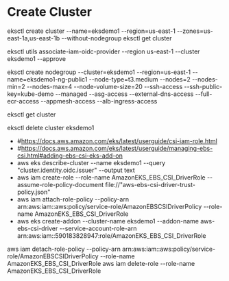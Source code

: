 # Create Cluster
eksctl create cluster --name=eksdemo1 --region=us-east-1 --zones=us-east-1a,us-east-1b --without-nodegroup 
eksctl get cluster                  

eksctl utils associate-iam-oidc-provider --region us-east-1 --cluster eksdemo1 --approve

  
eksctl create nodegroup --cluster=eksdemo1 --region=us-east-1 --name=eksdemo1-ng-public1 --node-type=t3.medium --nodes=2 --nodes-min=2 --nodes-max=4 --node-volume-size=20 --ssh-access --ssh-public-key=kube-demo --managed --asg-access --external-dns-access --full-ecr-access --appmesh-access --alb-ingress-access 

eksctl get cluster


eksctl delete cluster eksdemo1


- #https://docs.aws.amazon.com/eks/latest/userguide/csi-iam-role.html
- #https://docs.aws.amazon.com/eks/latest/userguide/managing-ebs-csi.html#adding-ebs-csi-eks-add-on
- aws eks describe-cluster --name eksdemo1 --query "cluster.identity.oidc.issuer" --output text
- aws iam create-role --role-name AmazonEKS_EBS_CSI_DriverRole --assume-role-policy-document file://"aws-ebs-csi-driver-trust-policy.json"
- aws iam attach-role-policy --policy-arn arn:aws:iam::aws:policy/service-role/AmazonEBSCSIDriverPolicy --role-name AmazonEKS_EBS_CSI_DriverRole
- aws eks create-addon --cluster-name eksdemo1 --addon-name aws-ebs-csi-driver --service-account-role-arn arn:aws:iam::590183828947:role/AmazonEKS_EBS_CSI_DriverRole




aws iam detach-role-policy --policy-arn arn:aws:iam::aws:policy/service-role/AmazonEBSCSIDriverPolicy --role-name AmazonEKS_EBS_CSI_DriverRole
aws iam delete-role --role-name AmazonEKS_EBS_CSI_DriverRole